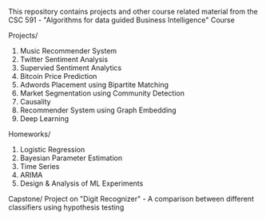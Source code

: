 This repository contains projects and other course related material from the CSC 591 - "Algorithms for data guided Business Intelligence" Course

Projects/
1. Music Recommender System
2. Twitter Sentiment Analysis
3. Supervied Sentiment Analytics
4. Bitcoin Price Prediction
5. Adwords Placement using Bipartite Matching
6. Market Segmentation using Community Detection
7. Causality
8. Recommender System using Graph Embedding
9. Deep Learning

Homeworks/
1. Logistic Regression
2. Bayesian Parameter Estimation
3. Time Series
4. ARIMA
5. Design & Analysis of ML Experiments

Capstone/
Project on "Digit Recognizer" - A comparison between different classifiers using hypothesis testing
